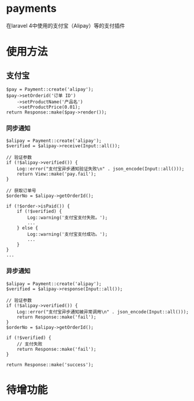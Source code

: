 # payments
在laravel 4中使用的支付宝（Alipay）等的支付插件

# 使用方法
## 支付宝
    $pay = Payment::create('alipay');
    $pay->setOrderid('订单 ID')
        ->setProductName('产品名')
        ->setProductPrice(0.01);
    return Response::make($pay->render());
### 同步通知
    $alipay = Payment::create('alipay');
    $verified = $alipay->receive(Input::all());
    
    // 验证参数
    if (!$alipay->verified()) {
        Log::error("支付宝异步通知验证失败\n" . json_encode(Input::all()));
        return View::make('pay.fail');
    }
    
    // 获取订单号
    $orderNo = $alipay->getOrderId();
    
    if (!$order->isPaid()) {
        if (!$verified) {
            Log::warning('支付宝支付失败。');
            ...
        } else {
            Log::warning('支付宝支付成功。');
            ...
        }
    }
    ...
### 异步通知
    $alipay = Payment::create('alipay');
    $verified = $alipay->response(Input::all());
    
    // 验证参数
    if (!$alipay->verified()) {
        Log::error("支付宝异步通知被异常调用\n" . json_encode(Input::all()));
        return Response::make('fail');
    }
    $orderNo = $alipay->getOrderId();

    if (!$verified) {
        // 支付失败
        return Response::make('fail');
    }
    
    return Response::make('success');
# 待增功能
    